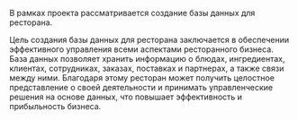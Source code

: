 В рамках проекта рассматривается создание базы данных для ресторана. 

Цель создания базы данных для ресторана заключается в обеспечении эффективного управления всеми аспектами ресторанного бизнеса. База данных позволяет хранить информацию о блюдах, ингредиентах, клиентах, сотрудниках, заказах, поставках и партнерах, а также связи между ними. Благодаря этому ресторан может получить целостное представление о своей деятельности и принимать управленческие решения на основе данных, что повышает эффективность и прибыльность бизнеса. 

